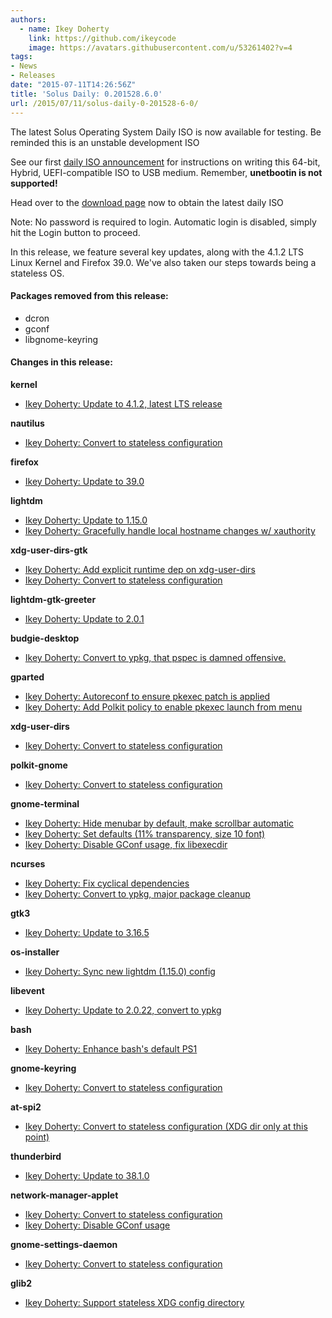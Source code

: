 ```yaml
---
authors:
  - name: Ikey Doherty
    link: https://github.com/ikeycode
    image: https://avatars.githubusercontent.com/u/53261402?v=4
tags:
- News
- Releases
date: "2015-07-11T14:26:56Z"
title: 'Solus Daily: 0.201528.6.0'
url: /2015/07/11/solus-daily-0-201528-6-0/
---
```


The latest Solus Operating System Daily ISO is now available for testing. Be reminded this is an unstable development ISO

See our first [daily ISO announcement](https://solus-project.com/2015/06/29/first-unstable-daily-iso/) for instructions on writing this 64-bit, Hybrid, UEFI-compatible ISO to USB medium. Remember, **unetbootin is not supported!**

Head over to the [download page](https://solus-project.com/download) now to obtain the latest daily ISO

Note: No password is required to login. Automatic login is disabled, simply hit the Login button to proceed.

In this release, we feature several key updates, along with the 4.1.2 LTS Linux Kernel and Firefox 39.0. We've also taken our steps towards being a stateless OS.

#### Packages removed from this release:

- dcron
- gconf
- libgnome-keyring

#### Changes in this release:

**kernel**

- [Ikey Doherty: Update to 4.1.2, latest LTS release](https://git.solus-project.com/packages/kernel/commit/?id=d63a213)

**nautilus**

- [Ikey Doherty: Convert to stateless configuration](https://git.solus-project.com/packages/nautilus/commit/?id=bd6bcda)

**firefox**

- [Ikey Doherty: Update to 39.0](https://git.solus-project.com/packages/firefox/commit/?id=0fb3ac2)

**lightdm**

- [Ikey Doherty: Update to 1.15.0](https://git.solus-project.com/packages/lightdm/commit/?id=7afa1f3)
- [Ikey Doherty: Gracefully handle local hostname changes w/ xauthority](https://git.solus-project.com/packages/lightdm/commit/?id=feb7bf3)

**xdg-user-dirs-gtk**

- [Ikey Doherty: Add explicit runtime dep on xdg-user-dirs](https://git.solus-project.com/packages/xdg-user-dirs-gtk/commit/?id=22ef5bf)
- [Ikey Doherty: Convert to stateless configuration](https://git.solus-project.com/packages/xdg-user-dirs-gtk/commit/?id=2560845)

**lightdm-gtk-greeter**

- [Ikey Doherty: Update to 2.0.1](https://git.solus-project.com/packages/lightdm-gtk-greeter/commit/?id=3b2ea75)

**budgie-desktop**

- [Ikey Doherty: Convert to ypkg, that pspec is damned offensive.](https://git.solus-project.com/packages/budgie-desktop/commit/?id=161b033)

**gparted**

- [Ikey Doherty: Autoreconf to ensure pkexec patch is applied](https://git.solus-project.com/packages/gparted/commit/?id=1e050f3)
- [Ikey Doherty: Add Polkit policy to enable pkexec launch from menu](https://git.solus-project.com/packages/gparted/commit/?id=4acd4d6)

**xdg-user-dirs**

- [Ikey Doherty: Convert to stateless configuration](https://git.solus-project.com/packages/xdg-user-dirs/commit/?id=88f2aaf)

**polkit-gnome**

- [Ikey Doherty: Convert to stateless configuration](https://git.solus-project.com/packages/polkit-gnome/commit/?id=90a5da2)

**gnome-terminal**

- [Ikey Doherty: Hide menubar by default, make scrollbar automatic](https://git.solus-project.com/packages/gnome-terminal/commit/?id=2f399ae)
- [Ikey Doherty: Set defaults (11% transparency, size 10 font)](https://git.solus-project.com/packages/gnome-terminal/commit/?id=a3fcc18)
- [Ikey Doherty: Disable GConf usage, fix libexecdir](https://git.solus-project.com/packages/gnome-terminal/commit/?id=97d3291)

**ncurses**

- [Ikey Doherty: Fix cyclical dependencies](https://git.solus-project.com/packages/ncurses/commit/?id=9d7477e)
- [Ikey Doherty: Convert to ypkg, major package cleanup](https://git.solus-project.com/packages/ncurses/commit/?id=92f8fbe)

**gtk3**

- [Ikey Doherty: Update to 3.16.5](https://git.solus-project.com/packages/gtk3/commit/?id=f1d7cc0)

**os-installer**

- [Ikey Doherty: Sync new lightdm (1.15.0) config](https://git.solus-project.com/packages/os-installer/commit/?id=c0bcaf6)

**libevent**

- [Ikey Doherty: Update to 2.0.22, convert to ypkg](https://git.solus-project.com/packages/libevent/commit/?id=9686692)

**bash**

- [Ikey Doherty: Enhance bash's default PS1](https://git.solus-project.com/packages/bash/commit/?id=6c2aa24)

**gnome-keyring**

- [Ikey Doherty: Convert to stateless configuration](https://git.solus-project.com/packages/gnome-keyring/commit/?id=962c4e2)

**at-spi2**

- [Ikey Doherty: Convert to stateless configuration (XDG dir only at this point)](https://git.solus-project.com/packages/at-spi2/commit/?id=3f2685a)

**thunderbird**

- [Ikey Doherty: Update to 38.1.0](https://git.solus-project.com/packages/thunderbird/commit/?id=dec85ea)

**network-manager-applet**

- [Ikey Doherty: Convert to stateless configuration](https://git.solus-project.com/packages/network-manager-applet/commit/?id=bc7a78b)
- [Ikey Doherty: Disable GConf usage](https://git.solus-project.com/packages/network-manager-applet/commit/?id=77d1670)

**gnome-settings-daemon**

- [Ikey Doherty: Convert to stateless configuration](https://git.solus-project.com/packages/gnome-settings-daemon/commit/?id=621341d)

**glib2**

- [Ikey Doherty: Support stateless XDG config directory](https://git.solus-project.com/packages/glib2/commit/?id=d6900a6)